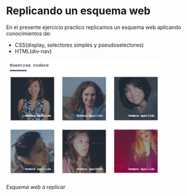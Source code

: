 # Replicando un esquema web

En el presente ejercicio practico replicamos un esquema web aplicando conocimientos de:

  - CSS(display, selectores simples y pseudoselectores)
  - HTML(div-nav)
  

![esquema](assets/imagen/scheme.png)

*Esquema web a replicar*
